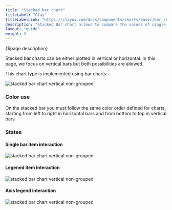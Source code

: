 ```yaml
---
title: "Stacked bar chart"
titleLabel: "Clay"
titleLabelLink: "https://clayui.com/docs/components/charts/basic/bar_chart.html"
description: "Stacked Bar chart allows to compare the values of single items with the total data value."
layout: "guide"
weight: 3
---
```


<div class="page-description">{$page.description}</div>

Stacked bar charts can be either plotted in vertical or horizontal. In this page, we focus on vertical bars but both possibilities are allowed.

This chart type is implemented using bar charts.

![stacked bar chart vertical non-grouped](../../../images/ChartStackedBar.png)

### Color use

On the stacked bar you must follow the same color order defined for charts, starting from left to right in horizontal bars and from bottom to top in vertical bars

### States

#### Single bar item interaction
![stacked bar chart vertical non-grouped](../../../images/ChartStackedBarItemSel.png)

#### Legened item interaction
![stacked bar chart vertical non-grouped](../../../images/ChartStackedBarLegendSel.png)

#### Axis legend interaction
![stacked bar chart vertical non-grouped](../../../images/ChartStackedBarAxisSel.png)
